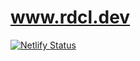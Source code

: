 # www.rdcl.dev

[![Netlify Status](https://api.netlify.com/api/v1/badges/387e6910-70cd-4e75-812b-990dd09f0465/deploy-status)](https://app.netlify.com/sites/www-rdcl-dev/deploys)
